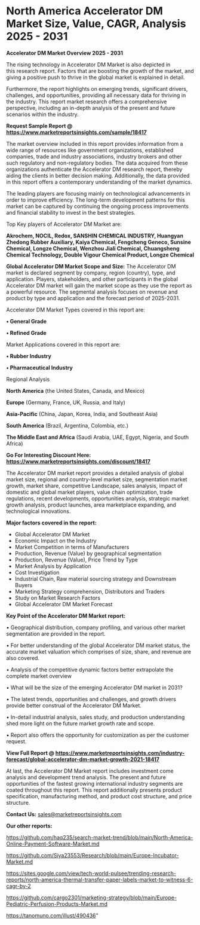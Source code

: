 # North America Accelerator DM Market Size, Value, CAGR, Analysis 2025 - 2031

<Strong> Accelerator DM Market Overview 2025 - 2031</strong>

The rising technology in Accelerator DM Market is also depicted in this research report. Factors that are boosting the growth of the market, and giving a positive push to thrive in the global market is explained in detail.

Furthermore, the report highlights on emerging trends, significant drivers, challenges, and opportunities, providing all necessary data for thriving in the industry. This report market research offers a comprehensive perspective, including an in-depth analysis of the present and future scenarios within the industry.

<strong>Request Sample Report @ <a href=https://www.marketreportsinsights.com/sample/18417>https://www.marketreportsinsights.com/sample/18417</a></strong>

The market overview included in this report provides information from a wide range of resources like government organizations, established companies, trade and industry associations, industry brokers and other such regulatory and non-regulatory bodies. The data acquired from these organizations authenticate the Accelerator DM research report, thereby aiding the clients in better decision making. Additionally, the data provided in this report offers a contemporary understanding of the market dynamics.

The leading players are focusing mainly on technological advancements in order to improve efficiency. The long-term development patterns for this market can be captured by continuing the ongoing process improvements and financial stability to invest in the best strategies.

Top Key players of Accelerator DM Market are:

<strong>Akrochem, NOCIL, Redox, SANSHIN CHEMICAL INDUSTRY, Huangyan Zhedong Rubber Auxiliary, Kaiya Chemical, Fengcheng Geneco, Sunsine Chemical, Longze Chemical, Wenzhou Jiali Chemical, Chuangsheng Chemical Technology, Double Vigour Chemical Product, Longze Chemical</strong>

<strong><b>Global Accelerator DM Market Scope and Size:</b></strong>
The Accelerator DM market is declared segment by company, region (country), type, and application. Players, stakeholders, and other participants in the global Accelerator DM market will gain the market scope as they use the report as a powerful resource. The segmental analysis focuses on revenue and product by type and application and the forecast period of 2025-2031.

Accelerator DM Market Types covered in this report are:

<strong>• General Grade

• Refined Grade</strong>

Market Applications covered in this report are:

<strong>• Rubber Industry

• Pharmaceutical Industry</strong> 

Regional Analysis

<strong>North America</strong> (the United States, Canada, and Mexico)

<strong>Europe</strong> (Germany, France, UK, Russia, and Italy)

<strong>Asia-Pacific</strong> (China, Japan, Korea, India, and Southeast Asia)

<strong>South America</strong> (Brazil, Argentina, Colombia, etc.)

<strong>The Middle East and Africa</strong> (Saudi Arabia, UAE, Egypt, Nigeria, and South Africa)

<strong>Go For Interesting Discount Here: <a href=https://www.marketreportsinsights.com/discount/18417>https://www.marketreportsinsights.com/discount/18417</a></strong>

The Accelerator DM market report provides a detailed analysis of global market size, regional and country-level market size, segmentation market growth, market share, competitive Landscape, sales analysis, impact of domestic and global market players, value chain optimization, trade regulations, recent developments, opportunities analysis, strategic market growth analysis, product launches, area marketplace expanding, and technological innovations.

<strong><b>Major factors covered in the report:</b></strong>
<ul>
  <li>Global Accelerator DM Market </li>
  <li>Economic Impact on the Industry</li>
  <li>Market Competition in terms of Manufacturers</li>
  <li>Production, Revenue (Value) by geographical segmentation</li>
  <li>Production, Revenue (Value), Price Trend by Type</li>
  <li>Market Analysis by Application</li>
  <li>Cost Investigation</li>
  <li>Industrial Chain, Raw material sourcing strategy and Downstream Buyers</li>
  <li>Marketing Strategy comprehension, Distributors and Traders</li>
  <li>Study on Market Research Factors</li>
  <li>Global Accelerator DM Market Forecast</li>
</ul>

<strong><b>Key Point of the Accelerator DM Market report:</b></strong>

• Geographical distribution, company profiling, and various other market segmentation are provided in the report.

• For better understanding of the global Accelerator DM market status, the accurate market valuation which comprises of size, share, and revenue are also covered.

• Analysis of the competitive dynamic factors better extrapolate the complete market overview

• What will be the size of the emerging Accelerator DM market in 2031?

• The latest trends, opportunities and challenges, and growth drivers provide better construal of the Accelerator DM Market.

• In-detail industrial analysis, sales study, and production understanding shed more light on the future market growth rate and scope.

• Report also offers the opportunity for customization as per the customer request.

<strong><b>View Full Report @ <a href=https://www.marketreportsinsights.com/industry-forecast/global-accelerator-dm-market-growth-2021-18417>https://www.marketreportsinsights.com/industry-forecast/global-accelerator-dm-market-growth-2021-18417</a></b></strong>


At last, the Accelerator DM Market report includes investment come analysis and development trend analysis. The present and future opportunities of the fastest growing international industry segments are coated throughout this report. This report additionally presents product specification, manufacturing method, and product cost structure, and price structure.

<strong>Contact Us:</strong>
sales@marketreportsinsights.com

<strong>Our other reports:</strong>

<a href=https://github.com/haq235/search-market-trend/blob/main/North-America-Online-Payment-Software-Market.md>https://github.com/haq235/search-market-trend/blob/main/North-America-Online-Payment-Software-Market.md</a>

<a href=https://github.com/Siya23553/Research/blob/main/Europe-Incubator-Market.md>https://github.com/Siya23553/Research/blob/main/Europe-Incubator-Market.md</a>

<a href=https://sites.google.com/view/tech-world-pulsee/trending-research-reports/north-america-thermal-transfer-paper-labels-market-to-witness-6-cagr-by-2>https://sites.google.com/view/tech-world-pulsee/trending-research-reports/north-america-thermal-transfer-paper-labels-market-to-witness-6-cagr-by-2</a>

<a href=https://github.com/cargo2301/marketing-strategy/blob/main/Europe-Pediatric-Perfusion-Products-Market.md>https://github.com/cargo2301/marketing-strategy/blob/main/Europe-Pediatric-Perfusion-Products-Market.md</a>

<a href=https://tanomuno.com/illust/490436>https://tanomuno.com/illust/490436</a>"
